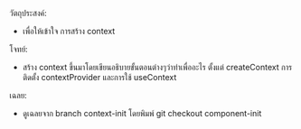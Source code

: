 วัตถุประสงค์:
- เพื่อให้เข้าใจ การสร้าง context

โจทย์:
- สร้าง context ขึ้นมาโดยเขียนอธิบายขั้นตอนต่างๆว่าทำเพื่ออะไร ตั้งแต่ createContext การติดตั้ง contextProvider และการใช้ useContext

เฉลย:
- ดูเฉลยจาก branch context-init โดยพิมพ์ git checkout component-init
